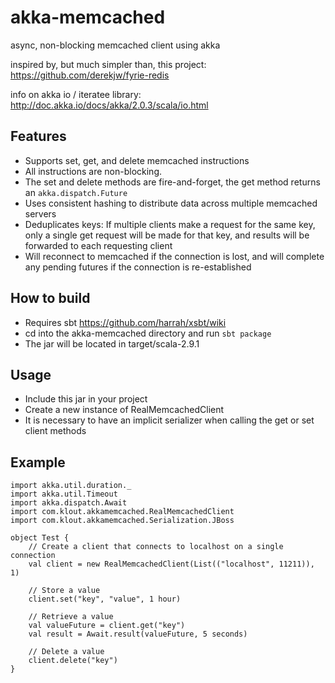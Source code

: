 akka-memcached
==============

async, non-blocking memcached client using akka

inspired by, but much simpler than, this project: <https://github.com/derekjw/fyrie-redis>

info on akka io / iteratee library: <http://doc.akka.io/docs/akka/2.0.3/scala/io.html>


Features
--------
 * Supports set, get, and delete memcached instructions
 * All instructions are non-blocking.
 * The set and delete methods are fire-and-forget, the get method returns an `akka.dispatch.Future`
 * Uses consistent hashing to distribute data across multiple memcached servers
 * Deduplicates keys: If multiple clients make a request for the same key, only a single get request will be made for that key, and results will be forwarded to each requesting client
 * Will reconnect to memcached if the connection is lost, and will complete any pending futures if the connection is re-established


How to build
------------
 * Requires sbt https://github.com/harrah/xsbt/wiki
 * cd into the akka-memcached directory and run `sbt package`
 * The jar will be located in target/scala-2.9.1

Usage
-----
 * Include this jar in your project
 * Create a new instance of RealMemcachedClient
 * It is necessary to have an implicit serializer when calling the get or set client methods

Example
-------

	import akka.util.duration._
	import akka.util.Timeout
	import akka.dispatch.Await
	import com.klout.akkamemcached.RealMemcachedClient
	import com.klout.akkamemcached.Serialization.JBoss

	object Test {
		// Create a client that connects to localhost on a single connection
	    val client = new RealMemcachedClient(List(("localhost", 11211)), 1)

	    // Store a value
	    client.set("key", "value", 1 hour)

	    // Retrieve a value
	    val valueFuture = client.get("key")
	    val result = Await.result(valueFuture, 5 seconds)

	    // Delete a value
	    client.delete("key")
	}

